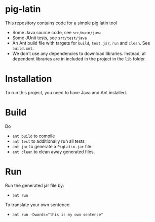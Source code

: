 # pig-latin

This repository contains code for a simple pig latin tool

* Some Java source code, see `src/main/java`
* Some JUnit tests, see `src/test/java`
* An Ant build file with targets for `build`, `test`, `jar`, `run` and `clean`. See `build.xml`.
* We don't use any dependencies to download libraries. Instead, all dependent libraries are in included in the project in the `lib` folder.

# Installation

To run this project, you need to have Java and Ant installed.

# Build

Do
* `ant build` to compile
* `ant test` to additionally run all tests
* `ant jar` to generate a `PigLatin.jar` file
* `ant clean` to clean away generated files.

# Run

Run the generated jar file by:
* `ant run`

To translate your own sentence:
* `ant run -Dwords="this is my own sentence"`
